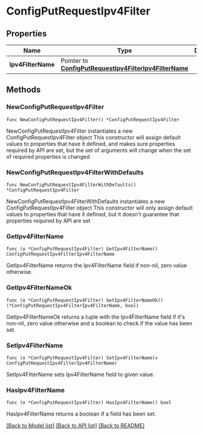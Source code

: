 # ConfigPutRequestIpv4Filter

## Properties

Name | Type | Description | Notes
------------ | ------------- | ------------- | -------------
**Ipv4FilterName** | Pointer to [**ConfigPutRequestIpv4FilterIpv4FilterName**](ConfigPutRequestIpv4FilterIpv4FilterName.md) |  | [optional] 

## Methods

### NewConfigPutRequestIpv4Filter

`func NewConfigPutRequestIpv4Filter() *ConfigPutRequestIpv4Filter`

NewConfigPutRequestIpv4Filter instantiates a new ConfigPutRequestIpv4Filter object
This constructor will assign default values to properties that have it defined,
and makes sure properties required by API are set, but the set of arguments
will change when the set of required properties is changed

### NewConfigPutRequestIpv4FilterWithDefaults

`func NewConfigPutRequestIpv4FilterWithDefaults() *ConfigPutRequestIpv4Filter`

NewConfigPutRequestIpv4FilterWithDefaults instantiates a new ConfigPutRequestIpv4Filter object
This constructor will only assign default values to properties that have it defined,
but it doesn't guarantee that properties required by API are set

### GetIpv4FilterName

`func (o *ConfigPutRequestIpv4Filter) GetIpv4FilterName() ConfigPutRequestIpv4FilterIpv4FilterName`

GetIpv4FilterName returns the Ipv4FilterName field if non-nil, zero value otherwise.

### GetIpv4FilterNameOk

`func (o *ConfigPutRequestIpv4Filter) GetIpv4FilterNameOk() (*ConfigPutRequestIpv4FilterIpv4FilterName, bool)`

GetIpv4FilterNameOk returns a tuple with the Ipv4FilterName field if it's non-nil, zero value otherwise
and a boolean to check if the value has been set.

### SetIpv4FilterName

`func (o *ConfigPutRequestIpv4Filter) SetIpv4FilterName(v ConfigPutRequestIpv4FilterIpv4FilterName)`

SetIpv4FilterName sets Ipv4FilterName field to given value.

### HasIpv4FilterName

`func (o *ConfigPutRequestIpv4Filter) HasIpv4FilterName() bool`

HasIpv4FilterName returns a boolean if a field has been set.


[[Back to Model list]](../README.md#documentation-for-models) [[Back to API list]](../README.md#documentation-for-api-endpoints) [[Back to README]](../README.md)


